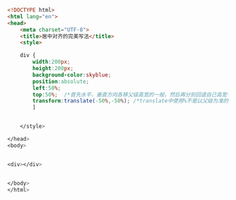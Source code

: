 
<BlogInfo title="84.定位的盒子居中对齐完美写法" author="白日梦想猿" pv=0 read_times=0 pre_cost_time=0分22秒 category="css学习" tag_list="['css学习']" create_time="2020.07.29 22:37:32" update_time="2020.07.29 22:52:53" />

```html
<!DOCTYPE html>
<html lang="en">
<head>
    <meta charset="UTF-8">
    <title>居中对齐的完美写法</title>
    <style>

    div {
        width:200px;
        height:200px;
        background-color:skyblue;
        position:absolute;
        left:50%;
        top:50%;  /*首先水平，垂直方向各移父级高宽的一般，然后再分别回退自己高宽一半的距离*/
        transform:translate(-50%,-50%); /*translate中使用%不是以父级为准的，而是以自身的宽度和高度为准来进行取值的*/
        ]


    </style>

</head>
<body>


<div></div>


</body>
</html>
```
